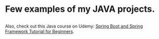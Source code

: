 # Few examples of my JAVA projects.
##

Also, check out this Java course on Udemy: [Spring Boot and Spring Framework Tutorial for Beginners](https://www.udemy.com/course/spring-boot-and-spring-framework-tutorial-for-beginners/learn/lecture/35016746?start=0#overview).
